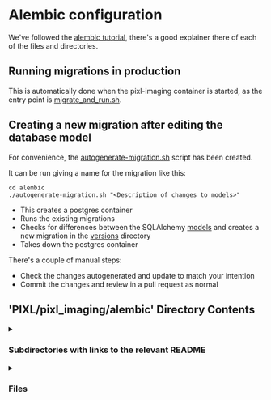 # Alembic configuration

We've followed the  [alembic tutorial](https://alembic.sqlalchemy.org/en/latest/tutorial.html),
there's a good explainer there of each of the files and directories. 

## Running migrations in production

This is automatically done when the pixl-imaging container is started, 
as the entry point is [migrate_and_run.sh](../scripts/migrate_and_run.sh).

## Creating a new migration after editing the database model

For convenience, the [autogenerate-migration.sh](autogenerate-migration.sh) script has been created.

It can be run giving a name for the migration like this:

```shell
cd alembic
./autogenerate-migration.sh "<Description of changes to models>"
```

- This creates a postgres container
- Runs the existing migrations
- Checks for differences between the SQLAlchemy [models](../../pixl_core/src/core/db/models.py) 
  and creates a new migration in the [versions](versions) directory
- Takes down the postgres container

There's a couple of manual steps:

- Check the changes autogenerated and update to match your intention
- Commit the changes and review in a pull request as normal

## 'PIXL/pixl_imaging/alembic' Directory Contents

<details>
<summary>
<h3> Subdirectories with links to the relevant README </h3> 

</summary>

[versions](./versions/README.md)

</details>

<details>
<summary>
<h3> Files </h3> 

</summary>

| **Configuration** | **User docs** |
| :--- | :--- |
| alembic.ini | README.md |
| autogenerate-migration.sh | |
| env.py | |
| migrations.env | |
| script.py.mako | |

</details>



